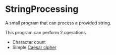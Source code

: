 # StringProcessing
A small program that can process a provided string.

This program can perform 2 operations.
* Character count
* Simple [Caesar cipher](https://en.wikipedia.org/wiki/Caesar_cipher)
